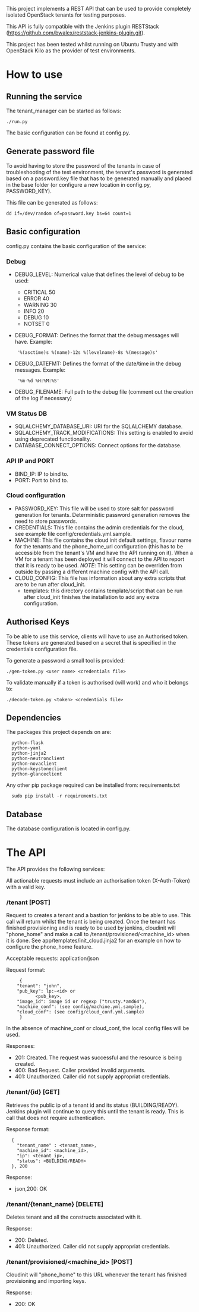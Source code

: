 This project implements a REST API that can be used to provide
completely isolated OpenStack tenants for testing purposes.

This API is fully compatible with the Jenkins plugin RESTStack (https://github.com/bwalex/reststack-jenkins-plugin.git).

This project has been tested whilst running on Ubuntu Trusty and with OpenStack Kilo as the provider of test environments.

# How to use

## Running the service

The tenant_manager can be started as follows:

    ./run.py

The basic configuration can be found at config.py.

## Generate password file

To avoid having to store the password of the tenants in case of troubleshooting
of the test environment, the tenant's password is generated based on a password.key
file that has to be generated manually and placed in the base folder (or configure a
new location in config.py, PASSWORD_KEY).

This file can be generated as follows:

    dd if=/dev/random of=password.key bs=64 count=1

## Basic configuration

config.py contains the basic configuration of the service:

### Debug

 * DEBUG_LEVEL: Numerical value that defines the level of debug to be used:
   * CRITICAL 50
   * ERROR 40
   * WARNING 30
   * INFO 20
   * DEBUG 10
   * NOTSET 0

 * DEBUG_FORMAT: Defines the format that the debug messages will have. Example:

```
    '%(asctime)s %(name)-12s %(levelname)-8s %(message)s'
```

* DEBUG_DATEFMT: Defines the format of the date/time in the debug messages. Example:

```
    '%m-%d %H:%M:%S'
```

 * DEBUG_FILENAME: Full path to the debug file (comment out the creation of the log if necessary)

### VM Status DB
 * SQLALCHEMY_DATABASE_URI: URI for the SQLALCHEMY database.
 * SQLALCHEMY_TRACK_MODIFICATIONS: This setting is enabled to avoid using deprecated functionality.
 * DATABASE_CONNECT_OPTIONS: Connect options for the database.

### API IP and PORT
 * BIND_IP: IP to bind to.
 * PORT: Port to bind to.

### Cloud configuration
 * PASSWORD_KEY: This file will be used to store salt for password generation for tenants. Deterministic password generation removes the need to store passwords.
 * CREDENTIALS: This file contains the admin credentials for the cloud, see example file config/credentials.yml.sample.
 * MACHINE: This file contains the cloud init default settings, flavour name for the tenants and the phone_home_url configuration (this has to be accessible from the tenant's VM and have the API running on it). When a VM for a tenant has been deployed it will connect to the API to report that it is ready to be used.
 *NOTE*: This setting can be overriden from outside by passing a different machine config with the API call.
 * CLOUD_CONFIG: This file has information about any extra scripts that are to be run after cloud_init.
   * templates: this directory contains template/script that can be run after cloud_init finishes the installation to add any extra configuration.

## Authorised Keys

To be able to use this service, clients will have to use an Authorised token.
These tokens are generated based on a secret that is specified in the credentials
configuration file.

To generate a password a small tool is provided:

    ./gen-token.py <user name> <credentials file>

To validate manually if a token is authorised (will work) and who it belongs to:

    ./decode-token.py <token> <credentials file>


## Dependencies

The packages this project depends on are:

```
  python-flask
  python-yaml
  python-jinja2
  python-neutronclient
  python-novaclient
  python-keystoneclient
  python-glanceclient
```

Any other pip package required can be installed from: requirements.txt

```
  sudo pip install -r requirements.txt
```

## Database
The database configuration is located in config.py.


# The API

The API provides the following services:

  All actionable requests must include an authorisation token (X-Auth-Token) with a valid key.

### /tenant [POST]

   Request to creates a tenant and a bastion for jenkins to be able to use.
   This call will return whilst the tenant is being created.
   Once the tenant has finished provisioning and is ready to be used by jenkins,
   cloudinit will "phone_home" and make a call to /tenant/provisioned/<machine_id>
   when it is done.
   See app/templates/init_cloud.jinja2 for an example on how to configure the phone_home
   feature.

   Acceptable requests: application/json

   Request format:
```
     {
 	"tenant": "john",
	"pub_key": lp:~<id> or
		   <pub_key>,
	"image_id": image id or regexp ("trusty.*amd64"),
	"machine_conf": (see config/machine.yml.sample),
	"cloud_conf": (see config/cloud_conf.yml.sample)
     }
```
   In the absence of machine_conf  or cloud_conf, the local config files will be used.

   Responses:
   * 201: Created. The request was successful and the resource is being created.
   * 400: Bad Request. Caller provided invalid arguments.
   * 401: Unauthorized. Caller did not supply appropriat credentials.

### /tenant/{id} [GET]

  Retrieves the public ip of a tenant id and its status (BUILDING/READY).
  Jenkins plugin will continue to query this until the tenant is ready.
  This is call that does not require authentication.

  Response format:
```
  {
    "tenant_name" : <tenant_name>,
    "machine_id": <machine_id>,
    "ip": <tenant_ip>,
    "status": <BUILDING/READY>
  }, 200
```

  Response:
  * json,200: OK

### /tenant/{tenant_name} [DELETE]

  Deletes tenant and all the constructs associated with it.

  Response:
  * 200: Deleted.
  * 401: Unauthorized. Caller did not supply appropriat credentials.

### /tenant/provisioned/<machine_id> [POST]
  Cloudinit will "phone_home" to this URL whenever the tenant has finished
  provisioning and importing keys.

  Response:
  * 200: OK

